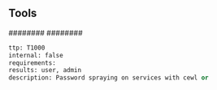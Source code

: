

## Tools
########
########

```meta
ttp: T1000
internal: false
requirements:
results: user, admin
description: Password spraying on services with cewl or 
```